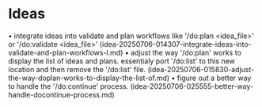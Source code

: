 # Ideas

• integrate ideas into validate and plan workflows like '/do:plan <idea_file>' or '/do:validate <idea_file>' (idea-20250706-014307-integrate-ideas-into-validate-and-plan-workflows-l.md)
• adjust the way '/do:plan' works to display the list of ideas and plans. essentialy port '/do:list' to this new location and then remove the '/do:list' file. (idea-20250706-015830-adjust-the-way-doplan-works-to-display-the-list-of.md)
• figure out a better way to handle the '/do:continue' process. (idea-20250706-025555-better-way-handle-docontinue-process.md)
